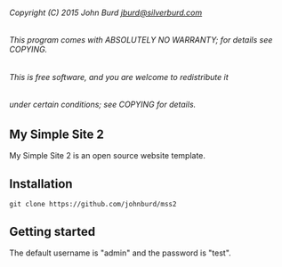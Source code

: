 ###### Copyright (C) 2015 John Burd jburd@silverburd.com
###### This program comes with ABSOLUTELY NO WARRANTY; for details see COPYING.
###### This is free software, and you are welcome to redistribute it
###### under certain conditions; see COPYING for details.

## My Simple Site 2
My Simple Site 2 is an open source website template.

## Installation
```
git clone https://github.com/johnburd/mss2
```
## Getting started
The default username is "admin" and the password is "test".

